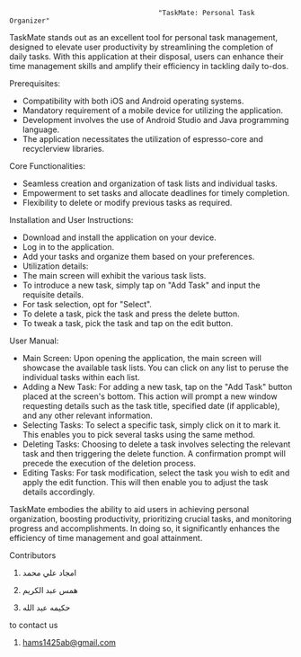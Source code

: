                                          "TaskMate: Personal Task Organizer"

TaskMate stands out as an excellent tool for personal task management, designed to elevate user productivity by streamlining the completion of daily tasks. With this application at their disposal, users can enhance their time management skills and amplify their efficiency in tackling daily to-dos.

Prerequisites:
   -  Compatibility with both iOS and Android operating systems.
   -  Mandatory requirement of a mobile device for utilizing the application.
   -  Development involves the use of Android Studio and Java programming language.
   -  The application necessitates the utilization of espresso-core and recyclerview libraries.
     
Core Functionalities:
   - Seamless creation and organization of task lists and individual tasks.
   -  Empowerment to set tasks and allocate deadlines for timely completion.
   -  Flexibility to delete or modify previous tasks as required.

Installation and User Instructions:
   - Download and install the application on your device.
   - Log in to the application.
   - Add your tasks and organize them based on your preferences.
   - Utilization details:
   - The main screen will exhibit the various task lists.
   - To introduce a new task, simply tap on "Add Task" and input the requisite details.
   - For task selection, opt for "Select".
   - To delete a task, pick the task and press the delete button.
   - To tweak a task, pick the task and tap on the edit button.

User Manual:
   - Main Screen:
Upon opening the application, the main screen will showcase the available task lists. You can click on any list to peruse the individual tasks within each list.
   -  Adding a New Task:
For adding a new task, tap on the "Add Task" button placed at the screen's bottom. This action will prompt a new window requesting details such as the task title, specified date (if applicable), and any other relevant information.
   - Selecting Tasks:
To select a specific task, simply click on it to mark it. This enables you to pick several tasks using the same method.
   - Deleting Tasks:
Choosing to delete a task involves selecting the relevant task and then triggering the delete function. A confirmation prompt will precede the execution of the deletion process.
   -  Editing Tasks:
For task modification, select the task you wish to edit and apply the edit function. This will then enable you to adjust the task details accordingly.

TaskMate embodies the ability to aid users in achieving personal organization, boosting productivity, prioritizing crucial tasks, and monitoring progress and accomplishments. In doing so, it significantly enhances the efficiency of time management and goal attainment.

Contributors

1.	امجاد علي محمد
   
3.	همس عبد الكريم
   
5.	حكيمه عبد الله
	
to contact us

1.	hams1425ab@gmail.com




